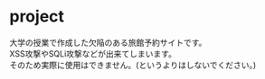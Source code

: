 # project
大学の授業で作成した欠陥のある旅館予約サイトです。<br>
XSS攻撃やSQLi攻撃などが出来てしまいます。<br>
そのため実際に使用はできません。(というよりはしないでください。)
